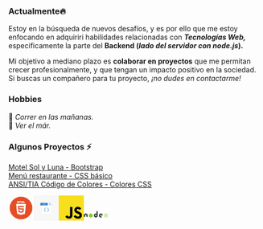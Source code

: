 

### Actualmente🔥

Estoy en la búsqueda de nuevos desafíos, y es por ello que me estoy enfocando en adquiriri habilidades relacionadas con _**Tecnologías Web,**_ especificamente la parte del **Backend (_lado del servidor con node.js_).**

Mi objetivo a mediano plazo es **colaborar en proyectos** que me permitan crecer profesionalmente, y que tengan un impacto positivo en la sociedad. Si buscas un compañero para tu proyecto, _¡no dudes en contactarme!_

### Hobbies

:running: _Correr en las mañanas._ 
<br>
:blue_heart: _Ver el már._ 

### Algunos Proyectos ⚡
[Motel Sol y Luna - Bootstrap](https://www.motelsolyluna.net/)
<br>
[Menú restaurante - CSS básico](https://random-projects-portafolio-x6qw.vercel.app/)
<br>
[ANSI/TIA Código de Colores - Colores CSS](https://random-projects-portafolio.vercel.app/)

<img src="html-logo.png" style="width:50px"><img src="css-logo.png" style="width:50px"><img src="javascript-logo.png" style="width:50px"><img src="node-js-logo.png" style="width:50px">

